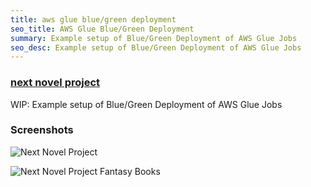 ```yaml
---
title: aws glue blue/green deployment
seo_title: AWS Glue Blue/Green Deployment
summary: Example setup of Blue/Green Deployment of AWS Glue Jobs
seo_desc: Example setup of Blue/Green Deployment of AWS Glue Jobs
---
```

### [next novel project](https://nextnovelproject.com/)

WIP: Example setup of Blue/Green Deployment of AWS Glue Jobs

### Screenshots

![Next Novel Project](/img/next-novel-project.png)

![Next Novel Project Fantasy Books](/img/next-novel-project-fantasy.png)
